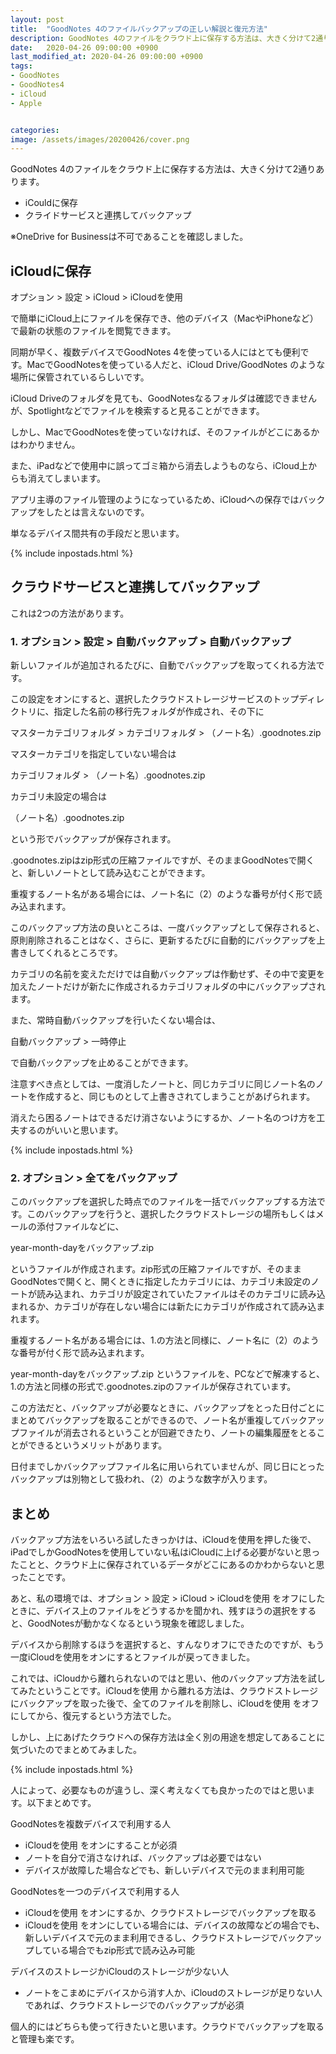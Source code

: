 ```yaml
---
layout: post
title:  "GoodNotes 4のファイルバックアップの正しい解説と復元方法"
description: GoodNotes 4のファイルをクラウド上に保存する方法は、大きく分けて2通りあります。
date:   2020-04-26 09:00:00 +0900
last_modified_at: 2020-04-26 09:00:00 +0900
tags:
- GoodNotes
- GoodNotes4
- iCloud
- Apple


categories:
image: /assets/images/20200426/cover.png
---
```




GoodNotes 4のファイルをクラウド上に保存する方法は、大きく分けて2通りあります。

- iCouldに保存
- クライドサービスと連携してバックアップ

※OneDrive for Businessは不可であることを確認しました。

## iCloudに保存

オプション > 設定 > iCloud > iCloudを使用

で簡単にiCloud上にファイルを保存でき、他のデバイス（MacやiPhoneなど）で最新の状態のファイルを閲覧できます。

同期が早く、複数デバイスでGoodNotes 4を使っている人にはとても便利です。MacでGoodNotesを使っている人だと、iCloud Drive/GoodNotes のような場所に保管されているらしいです。

iCloud Driveのフォルダを見ても、GoodNotesなるフォルダは確認できませんが、Spotlightなどでファイルを検索すると見ることができます。

しかし、MacでGoodNotesを使っていなければ、そのファイルがどこにあるかはわかりません。

また、iPadなどで使用中に誤ってゴミ箱から消去しようものなら、iCloud上からも消えてしまいます。

アプリ主導のファイル管理のようになっているため、iCloudへの保存ではバックアップをしたとは言えないのです。

単なるデバイス間共有の手段だと思います。

{% include inpostads.html %}


## クラウドサービスと連携してバックアップ

これは2つの方法があります。

### 1. オプション > 設定 > 自動バックアップ > 自動バックアップ

新しいファイルが追加されるたびに、自動でバックアップを取ってくれる方法です。

この設定をオンにすると、選択したクラウドストレージサービスのトップディレクトリに、指定した名前の移行先フォルダが作成され、その下に

マスターカテゴリフォルダ > カテゴリフォルダ > （ノート名）.goodnotes.zip

マスターカテゴリを指定していない場合は

カテゴリフォルダ > （ノート名）.goodnotes.zip

カテゴリ未設定の場合は

（ノート名）.goodnotes.zip

という形でバックアップが保存されます。

.goodnotes.zipはzip形式の圧縮ファイルですが、そのままGoodNotesで開くと、新しいノートとして読み込むことができます。

重複するノート名がある場合には、ノート名に（2）のような番号が付く形で読み込まれます。

このバックアップ方法の良いところは、一度バックアップとして保存されると、原則削除されることはなく、さらに、更新するたびに自動的にバックアップを上書きしてくれるところです。

カテゴリの名前を変えただけでは自動バックアップは作動せず、その中で変更を加えたノートだけが新たに作成されるカテゴリフォルダの中にバックアップされます。

また、常時自動バックアップを行いたくない場合は、

自動バックアップ > 一時停止

で自動バックアップを止めることができます。

注意すべき点としては、一度消したノートと、同じカテゴリに同じノート名のノートを作成すると、同じものとして上書きされてしまうことがあげられます。

消えたら困るノートはできるだけ消さないようにするか、ノート名のつけ方を工夫するのがいいと思います。

{% include inpostads.html %}

### 2. オプション > 全てをバックアップ

このバックアップを選択した時点でのファイルを一括でバックアップする方法です。このバックアップを行うと、選択したクラウドストレージの場所もしくはメールの添付ファイルなどに、

year-month-dayをバックアップ.zip

というファイルが作成されます。zip形式の圧縮ファイルですが、そのままGoodNotesで開くと、開くときに指定したカテゴリには、カテゴリ未設定のノートが読み込まれ、カテゴリが設定されていたファイルはそのカテゴリに読み込まれるか、カテゴリが存在しない場合には新たにカテゴリが作成されて読み込まれます。

重複するノート名がある場合には、1.の方法と同様に、ノート名に（2）のような番号が付く形で読み込まれます。

year-month-dayをバックアップ.zip というファイルを、PCなどで解凍すると、1.の方法と同様の形式で.goodnotes.zipのファイルが保存されています。

この方法だと、バックアップが必要なときに、バックアップをとった日付ごとにまとめてバックアップを取ることができるので、ノート名が重複してバックアップファイルが消去されるということが回避できたり、ノートの編集履歴をとることができるというメリットがあります。

日付までしかバックアップファイル名に用いられていませんが、同じ日にとったバックアップは別物として扱われ、（2）のような数字が入ります。

## まとめ

バックアップ方法をいろいろ試したきっかけは、iCloudを使用を押した後で、iPadでしかGoodNotesを使用していない私はiCloudに上げる必要がないと思ったことと、クラウド上に保存されているデータがどこにあるのかわからないと思ったことです。

あと、私の環境では、オプション > 設定 > iCloud > iCloudを使用 をオフにしたときに、デバイス上のファイルをどうするかを聞かれ、残すほうの選択をすると、GoodNotesが動かなくなるという現象を確認しました。

デバイスから削除するほうを選択すると、すんなりオフにできたのですが、もう一度iCloudを使用をオンにするとファイルが戻ってきました。

これでは、iCloudから離れられないのではと思い、他のバックアップ方法を試してみたということです。iCloudを使用 から離れる方法は、クラウドストレージにバックアップを取った後で、全てのファイルを削除し、iCloudを使用 をオフにしてから、復元するという方法でした。

しかし、上にあげたクラウドへの保存方法は全く別の用途を想定してあることに気づいたのでまとめてみました。

{% include inpostads.html %}

人によって、必要なものが違うし、深く考えなくても良かったのではと思います。以下まとめです。

GoodNotesを複数デバイスで利用する人
- iCloudを使用 をオンにすることが必須
- ノートを自分で消さなければ、バックアップは必要ではない
- デバイスが故障した場合などでも、新しいデバイスで元のまま利用可能

GoodNotesを一つのデバイスで利用する人
- iCloudを使用 をオンにするか、クラウドストレージでバックアップを取る
- iCloudを使用 をオンにしている場合には、デバイスの故障などの場合でも、新しいデバイスで元のまま利用できるし、クラウドストレージでバックアップしている場合でもzip形式で読み込み可能

デバイスのストレージかiCloudのストレージが少ない人
- ノートをこまめにデバイスから消す人か、iCloudのストレージが足りない人であれば、クラウドストレージでのバックアップが必須

個人的にはどちらも使って行きたいと思います。クラウドでバックアップを取ると管理も楽です。
